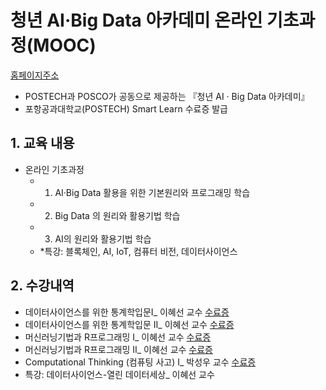 # 청년 AI·Big Data 아카데미 온라인 기초과정(MOOC)
[홈페이지주소](https://pabi.smartlearn.io/)

- POSTECH과 POSCO가 공동으로 제공하는 『청년 AI · Big Data 아카데미』
- 포항공과대학교(POSTECH) Smart Learn 수료증 발급

## 1. 교육 내용
- 온라인 기초과정
  - 1. AI·Big Data 활용을 위한 기본원리와 프로그래밍 학습
  - 2. Big Data 의 원리와 활용기법 학습
  - 3. AI의 원리와 활용기법 학습
  - *특강: 블록체인, AI, IoT, 컴퓨터 비전, 데이터사이언스
  
  
## 2. 수강내역  
- 데이터사이언스를 위한 통계학입문Ⅰ_ 이혜선 교수 [수료증](https://pabi.smartlearn.io/certificates/6da6495cb40d4f91ad6d0834df21dcb1)
- 데이터사이언스를 위한 통계학입문 II_ 이혜선 교수 [수료증](https://pabi.smartlearn.io/certificates/8b5ab7076ae946459efd02cc8ce05300)
- 머신러닝기법과 R프로그래밍 I_ 이혜선 교수 [수료증](https://pabi.smartlearn.io/certificates/b5b9a935aa784331a5a152cc68e67565)
- 머신러닝기법과 R프로그래밍 II_ 이혜선 교수 [수료증](https://pabi.smartlearn.io/certificates/fbb141b9136a42539e47171308094c23)
- Computational Thinking (컴퓨팅 사고) Ⅰ_ 박성우 교수 [수료증](https://pabi.smartlearn.io/certificates/4a9a37cc1e514d6591582ff0886e19de)
- 특강: 데이터사이언스-열린 데이터세상_ 이혜선 교수 
